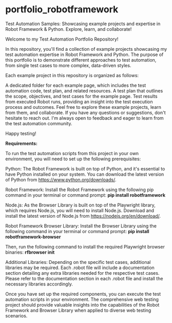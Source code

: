 # portfolio_robotframework
 Test Automation Samples: Showcasing example projects and expertise in Robot Framework &amp; Python. Explore, learn, and collaborate!



Welcome to my Test Automation Portfolio Repository!

In this repository, you'll find a collection of example projects showcasing my test automation expertise in Robot Framework and Python. The purpose of this portfolio is to demonstrate different approaches to test automation, from single test cases to more complex, data-driven styles.

Each example project in this repository is organized as follows:

A dedicated folder for each example page, which includes the test automation code, test plan, and related resources.
A test plan that outlines the scope, objectives, and test cases for the example page.
Test results from executed Robot runs, providing an insight into the test execution process and outcomes.
Feel free to explore these example projects, learn from them, and collaborate. If you have any questions or suggestions, don't hesitate to reach out. I'm always open to feedback and eager to learn from the test automation community.

Happy testing!


**Requirements:**

To run the test automation scripts from this project in your own environment, you will need to set up the following prerequisites:

Python: The Robot Framework is built on top of Python, and it's essential to have Python installed on your system. You can download the latest version of Python from https://www.python.org/downloads/.

Robot Framework: Install the Robot Framework using the following pip command in your terminal or command prompt:
**pip install robotframework**

Node.js: As the Browser Library is built on top of the Playwright library, which requires Node.js, you will need to install Node.js. Download and install the latest version of Node.js from https://nodejs.org/en/download/.

Robot Framework Browser Library: Install the Browser Library using the following command in your terminal or command prompt:
**pip install robotframework-browser**

Then, run the following command to install the required Playwright browser binaries:
**rfbrowser init**

Additional Libraries: Depending on the specific test cases, additional libraries may be required. Each .robot file will include a documentation section detailing any extra libraries needed for the respective test cases. Please refer to the documentation section in each .robot file and install the necessary libraries accordingly.

Once you have set up the required components, you can execute the test automation scripts in your environment. The comprehensive web testing project should provide valuable insights into the capabilities of the Robot Framework and Browser Library when applied to diverse web testing scenarios.
